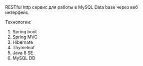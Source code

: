 RESTful http сервис для работы в MySQL Data base через веб интерфейс.

Технологии:
1. Spring boot
2. Spring MVC
3. Hibernate
4. Thymeleaf
5. Java 8 SE
6. MySQL DB
